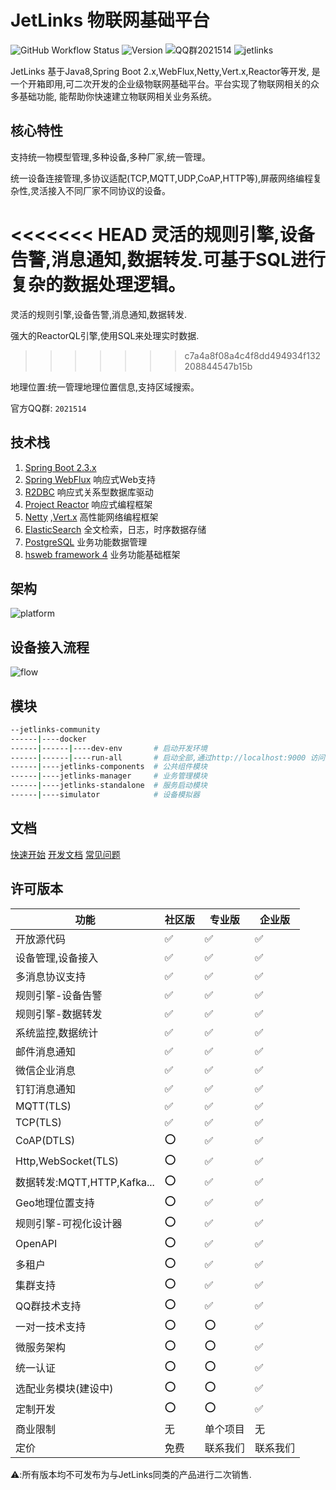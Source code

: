 # JetLinks 物联网基础平台

![GitHub Workflow Status](https://img.shields.io/github/workflow/status/jetlinks/jetlinks-community/Auto%20Deploy%20Docker?label=docker)
![Version](https://img.shields.io/badge/Version-1.6--RELEASE-brightgreen)
![QQ群2021514](https://img.shields.io/badge/QQ群-2021514-brightgreen)
![jetlinks](https://visitor-badge.glitch.me/badge?page_id=jetlinks)

JetLinks 基于Java8,Spring Boot 2.x,WebFlux,Netty,Vert.x,Reactor等开发, 
是一个开箱即用,可二次开发的企业级物联网基础平台。平台实现了物联网相关的众多基础功能,
能帮助你快速建立物联网相关业务系统。
 

## 核心特性

支持统一物模型管理,多种设备,多种厂家,统一管理。

统一设备连接管理,多协议适配(TCP,MQTT,UDP,CoAP,HTTP等),屏蔽网络编程复杂性,灵活接入不同厂家不同协议的设备。

<<<<<<< HEAD
灵活的规则引擎,设备告警,消息通知,数据转发.可基于SQL进行复杂的数据处理逻辑。
=======
灵活的规则引擎,设备告警,消息通知,数据转发.

强大的ReactorQL引擎,使用SQL来处理实时数据.
>>>>>>> c7a4a8f08a4c4f8dd494934f132208844547b15b

地理位置:统一管理地理位置信息,支持区域搜索。

官方QQ群: `2021514`

## 技术栈

1. [Spring Boot 2.3.x](https://spring.io/projects/spring-boot)
2. [Spring WebFlux](https://spring.io/) 响应式Web支持
3. [R2DBC](https://r2dbc.io/) 响应式关系型数据库驱动
4. [Project Reactor](https://projectreactor.io/) 响应式编程框架
4. [Netty](https://netty.io/) ,[Vert.x](https://vertx.io/) 高性能网络编程框架
5. [ElasticSearch](https://www.elastic.co/cn/products/enterprise-search) 全文检索，日志，时序数据存储
6. [PostgreSQL](https://www.postgresql.org) 业务功能数据管理
7. [hsweb framework 4](https://github.com/hs-web) 业务功能基础框架

## 架构

![platform](./platform.svg)

## 设备接入流程

![flow](./flow.svg)

## 模块

```bash
--jetlinks-community
------|----docker
------|------|----dev-env       # 启动开发环境
------|------|----run-all       # 启动全部,通过http://localhost:9000 访问系统.
------|----jetlinks-components  # 公共组件模块
------|----jetlinks-manager     # 业务管理模块
------|----jetlinks-standalone  # 服务启动模块
------|----simulator            # 设备模拟器
```

## 文档

[快速开始](http://doc.jetlinks.cn/basics-guide/quick-start.html) 
[开发文档](http://doc.jetlinks.cn/dev-guide/start.html) 
[常见问题](http://doc.jetlinks.cn/common-problems/network-components.html) 

## 许可版本

|  功能  |  社区版   | 专业版  |   企业版  |
| ----   |  ----  |   ----    |   -----   |
| 开放源代码      |  ✅ | ✅ |       ✅     |
| 设备管理,设备接入|  ✅ | ✅ |       ✅     |
| 多消息协议支持|  ✅ | ✅ |       ✅     |
| 规则引擎-设备告警        |  ✅ |  ✅ |     ✅     |
| 规则引擎-数据转发 |  ✅  |  ✅ |     ✅ |
| 系统监控,数据统计  |  ✅  |  ✅ |  ✅   |
| 邮件消息通知    |  ✅  |  ✅ |     ✅      |
| 微信企业消息    |  ✅  |  ✅ |     ✅      |
| 钉钉消息通知    |  ✅  |  ✅ |     ✅      |
| MQTT(TLS)    |  ✅  |  ✅ |   ✅   |
| TCP(TLS)     |  ✅  |  ✅ |  ✅    |
| CoAP(DTLS)    |  ⭕  |  ✅ |     ✅       |
| Http,WebSocket(TLS) |  ⭕  |  ✅ |     ✅ |
| 数据转发:MQTT,HTTP,Kafka... |  ⭕  |  ✅ |     ✅ |
| Geo地理位置支持     | ⭕   |  ✅ |  ✅    |
| 规则引擎-可视化设计器     | ⭕   |  ✅ |  ✅    |
| OpenAPI    |  ⭕  |  ✅ |     ✅     |
| 多租户   |  ⭕  |  ✅ |   ✅   |
| 集群支持    |  ⭕  |  ✅ |     ✅     |
| QQ群技术支持 |  ⭕  |  ✅ |   ✅   |
| 一对一技术支持 |  ⭕  |  ⭕ |   ✅   |
| 微服务架构   |  ⭕  |  ⭕ |   ✅   |
| 统一认证   |  ⭕  |  ⭕ |   ✅   |
| 选配业务模块(建设中)   |  ⭕  |  ⭕ |   ✅   |
| 定制开发   |  ⭕  |  ⭕ |   ✅   |
| 商业限制   |  无  |  单个项目 |   无   |
| 定价   |  免费  | 联系我们  |  联系我们   |

⚠️:所有版本均不可发布为与JetLinks同类的产品进行二次销售. 
 
